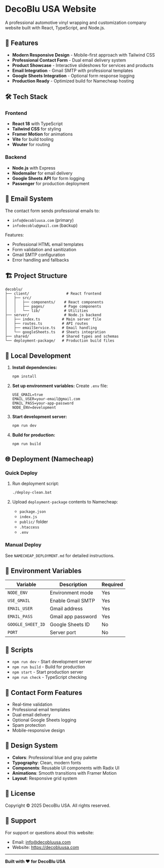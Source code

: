 # DecoBlu USA Website

A professional automotive vinyl wrapping and customization company website built with React, TypeScript, and Node.js.

## 🚀 Features

- **Modern Responsive Design** - Mobile-first approach with Tailwind CSS
- **Professional Contact Form** - Dual email delivery system
- **Product Showcase** - Interactive slideshows for services and products
- **Email Integration** - Gmail SMTP with professional templates
- **Google Sheets Integration** - Optional form response logging
- **Production Ready** - Optimized build for Namecheap hosting

## 🛠️ Tech Stack

### Frontend
- **React 18** with TypeScript
- **Tailwind CSS** for styling
- **Framer Motion** for animations
- **Vite** for build tooling
- **Wouter** for routing

### Backend
- **Node.js** with Express
- **Nodemailer** for email delivery
- **Google Sheets API** for form logging
- **Passenger** for production deployment

## 📧 Email System

The contact form sends professional emails to:
- `info@decobluusa.com` (primary)
- `infodecoblu@gmail.com` (backup)

Features:
- Professional HTML email templates
- Form validation and sanitization
- Gmail SMTP configuration
- Error handling and fallbacks

## 🏗️ Project Structure

```
decoblu/
├── client/                 # React frontend
│   ├── src/
│   │   ├── components/    # React components
│   │   ├── pages/         # Page components
│   │   └── lib/           # Utilities
├── server/                # Node.js backend
│   ├── index.ts          # Main server file
│   ├── routes.ts         # API routes
│   ├── emailService.ts   # Email handling
│   └── googleSheets.ts   # Sheets integration
├── shared/               # Shared types and schemas
└── deployment-package/   # Production build files
```

## 🚀 Local Development

1. **Install dependencies:**
   ```bash
   npm install
   ```

2. **Set up environment variables:**
   Create `.env` file:
   ```env
   USE_GMAIL=true
   EMAIL_USER=your-email@gmail.com
   EMAIL_PASS=your-app-password
   NODE_ENV=development
   ```

3. **Start development server:**
   ```bash
   npm run dev
   ```

4. **Build for production:**
   ```bash
   npm run build
   ```

## 🌐 Deployment (Namecheap)

### Quick Deploy
1. Run deployment script:
   ```bash
   ./deploy-clean.bat
   ```

2. Upload `deployment-package` contents to Namecheap:
   - `package.json`
   - `index.js`
   - `public/` folder
   - `.htaccess`
   - `.env`

### Manual Deploy
See `NAMECHEAP_DEPLOYMENT.md` for detailed instructions.

## 📝 Environment Variables

| Variable | Description | Required |
|----------|-------------|----------|
| `NODE_ENV` | Environment mode | Yes |
| `USE_GMAIL` | Enable Gmail SMTP | Yes |
| `EMAIL_USER` | Gmail address | Yes |
| `EMAIL_PASS` | Gmail app password | Yes |
| `GOOGLE_SHEET_ID` | Google Sheets ID | No |
| `PORT` | Server port | No |

## 🔧 Scripts

- `npm run dev` - Start development server
- `npm run build` - Build for production
- `npm start` - Start production server
- `npm run check` - TypeScript checking

## 📱 Contact Form Features

- Real-time validation
- Professional email templates
- Dual email delivery
- Optional Google Sheets logging
- Spam protection
- Mobile-responsive design

## 🎨 Design System

- **Colors**: Professional blue and gray palette
- **Typography**: Clean, modern fonts
- **Components**: Reusable UI components with Radix UI
- **Animations**: Smooth transitions with Framer Motion
- **Layout**: Responsive grid system

## 📄 License

Copyright © 2025 DecoBlu USA. All rights reserved.

## 🤝 Support

For support or questions about this website:
- Email: info@decobluusa.com
- Website: https://decobluusa.com

---

**Built with ❤️ for DecoBlu USA**
